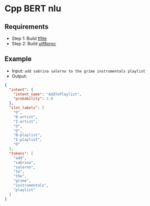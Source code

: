 # Cpp BERT nlu

## Requirements

- Step 1: Build [tflite](https://www.tensorflow.org/lite/guide/build_cmake#build_tensorflow_lite_c_library)
- Step 2: Build [utf8proc](https://github.com/JuliaStrings/utf8proc)

## Example

- Input: `add sabrina salerno to the grime instrumentals playlist`
- Output:
```json
{
  "intent": {
    "intent_name": "AddToPlaylist",
    "probability": 1.0
  },
  "slot_labels": [
    "O",
    "B-artist",
    "I-artist",
    "O",
    "O",
    "B-playlist",
    "I-playlist",
    "O"
  ],
  "tokens": [
    "add",
    "sabrina",
    "salerno",
    "to",
    "the",
    "grime",
    "instrumentals",
    "playlist"
  ]
}
```
